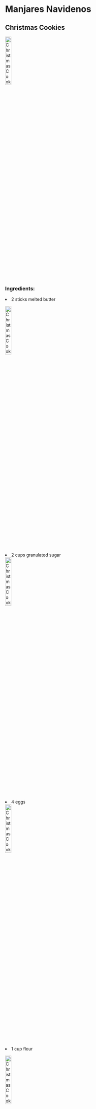 # Manjares Navidenos
## Christmas Cookies

<img    src="https://celebratingsweets.com/wp-content/uploads/2020/11/Christmas-Cookies-1-2.jpg"
        title= "Christmas Cookie"
        width= "20%"     
        height= "20%" /> 
        
<h3> Ingredients: </h3>

<u1>
    <li>2 sticks melted butter</li>
        
<img    src="https://kitchenseer.com/wp-content/uploads/2021/04/melted-butter-on-a-bowl.png"
         title= "Christmas Cookie"
        width= "20%"     
        height= "20%" /> 
    <li>2 cups granulated sugar</li>
<img    src="https://m.economictimes.com/thumb/msid-66238484,width-1200,height-900,resizemode-4,imgsize-522603/sugar-1200.jpg"
         title= "Christmas Cookie"
        width= "20%"     
        height= "20%" /> 
    <li>4 eggs</li>
        <img    src="https://www.mashed.com/img/gallery/heres-what-those-numbers-on-your-egg-carton-really-mean-upgrade/intro-1575998302.jpg"
         title= "Christmas Cookie"
        width= "20%"     
        height= "20%" />  
    <li>1 cup flour</li>
           
 <img    src="https://www.melskitchencafe.com/wp-content/uploads/2011/01/Cup-Flour-e1366686965997.jpg"
         title= "Christmas Cookie"
        width= "20%"     
        height= "20%" /> 
        
- Cocoa Powder
        
 <img    src="https://assets.epicurious.com/photos/601d8fde72e2daa09e0b1a96/5:4/w_3457,h_2765,c_limit/CocoaPowder_HERO_020421_8213_VOG_final.jpg"
          title= "Cocoa Powder"
        width= "20%"     
        height= "20%" /> 

</ul>


<h3> Steps: </h3>

<ol>
  <li>Preheat your oven to 350 degrees.</li>
  <li>Line a 9x9 baking dish with parchment paper.</li>
  <li>Stir together the melted butter and sugar</li>
  <li>Add the flour and cocoa powder, and stir until you have a smooth chocolate batter!</li>
  <li>Pour the batter into your baking dish and bake for 35-40 minutes. </li>
  <li>Store brownies in an airtight container at room temp for up to 5 days, or in the fridge for about a week.</li>
  <li>Take out and Enjoy!</li>
</ol>

##### Referencias:
#### https://celebratingsweets.com/christmas-cookies/
